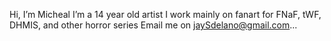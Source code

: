  Hi, I’m Micheal
I’m a 14 year old artist
I work mainly on fanart for FNaF, tWF, DHMIS, and other horror series
Email me on jaySdelano@gmail.com...
<!---
MichealtheMan/MichealtheMan is a ✨ special ✨ repository because its `README.md` (this file) appears on your GitHub profile.
You can click the Preview link to take a look at your changes.
--->
